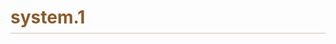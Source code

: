 # system.1
<!DOCTYPE html>
<html lang="en">
<head>
    <meta charset="UTF-8">
    <meta name="viewport" content="width=device-width, initial-scale=1.0">
    <title>M_in_X.Tech | Book-Style Site</title>
    <style>
        :root {
            --page-color: #f8f1e5;
            --text-color: #3a3226;
            --accent: #8b5a2b;
        }
        
        body {
            background-color: #e0d5c0;
            font-family: 'Georgia', serif;
            color: var(--text-color);
            line-height: 1.6;
            padding: 2rem;
        }
        
        .book {
            display: flex;
            max-width: 1200px;
            margin: 0 auto;
            box-shadow: 0 0 30px rgba(0,0,0,0.3);
        }
        
        .page {
            width: 50%;
            padding: 3rem;
            background: var(--page-color);
            position: relative;
            min-height: 80vh;
            box-shadow: inset 0 0 10px rgba(0,0,0,0.1);
        }
        
        .left-page {
            border-right: 1px solid #d0c4b0;
        }
        
        .right-page {
            border-left: 1px solid #d0c4b0;
        }
        
        .page-number {
            position: absolute;
            bottom: 1rem;
            font-size: 0.9rem;
            color: var(--accent);
        }
        
        .left-page .page-number {
            right: 2rem;
        }
        
        .right-page .page-number {
            left: 2rem;
        }
        
        h1, h2 {
            color: var(--accent);
            border-bottom: 1px solid #d0c4b0;
            padding-bottom: 0.5rem;
        }
        
        @media (max-width: 768px) {
            .book {
                flex-direction: column;
            }
            .page {
                width: 100%;
                min-height: auto;
                padding: 2rem;
            }
            .left-page {
                border-right: none;
                border-bottom: 1px solid #d0c4b0;
            }
        }
    </style>
</head>
<body>
    <div class="book">
        <!-- Left Page (Even) -->
        <div class="page left-page">
            <h1>M_in_X.Tech</h1>
            <p>Welcome to our digital knowledge book. This layout mimics the experience of reading a physical book while being fully responsive.</p>
            
            <h2>Chapter 1: Web Development</h2>
            <p>Learn modern web technologies including HTML, CSS, and JavaScript. Build responsive websites that work on all devices.</p>
            
            <ul>
                <li>HTML5 Semantic Elements</li>
                <li>CSS Grid and Flexbox</li>
                <li>JavaScript Fundamentals</li>
            </ul>
            
            <div class="page-number">2</div>
        </div>
        
        <!-- Right Page (Odd) -->
        <div class="page right-page">
            <h2>Chapter 2: Software Design</h2>
            <p>Master the principles of clean code and software architecture. Design systems that are maintainable and scalable.</p>
            
            <blockquote style="border-left: 3px solid var(--accent); padding-left: 1rem; font-style: italic;">
                "Good software design is about making simple choices that remain flexible as requirements evolve."
            </blockquote>
            
            <h3>Key Concepts:</h3>
            <ol>
                <li>SOLID Principles</li>
                <li>Design Patterns</li>
                <li>Test-Driven Development</li>
            </ol>
            
            <div class="page-number">3</div>
        </div>
    </div>
</body>
</html>
